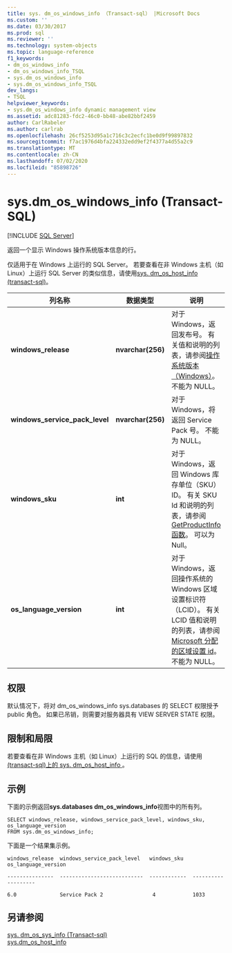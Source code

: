 ```yaml
---
title: sys. dm_os_windows_info （Transact-sql） |Microsoft Docs
ms.custom: ''
ms.date: 03/30/2017
ms.prod: sql
ms.reviewer: ''
ms.technology: system-objects
ms.topic: language-reference
f1_keywords:
- dm_os_windows_info
- dm_os_windows_info_TSQL
- sys.dm_os_windows_info
- sys.dm_os_windows_info_TSQL
dev_langs:
- TSQL
helpviewer_keywords:
- sys.dm_os_windows_info dynamic management view
ms.assetid: adc81283-fdc2-46c0-bb48-abe82bbf2459
author: CarlRabeler
ms.author: carlrab
ms.openlocfilehash: 26cf5253d95a1c716c3c2ecfc1be0d9f99897832
ms.sourcegitcommit: f7ac1976d4bfa224332edd9ef2f4377a4d55a2c9
ms.translationtype: MT
ms.contentlocale: zh-CN
ms.lasthandoff: 07/02/2020
ms.locfileid: "85898726"
---
```

# <a name="sysdm_os_windows_info-transact-sql"></a>sys.dm_os_windows_info (Transact-SQL)
[!INCLUDE [SQL Server](../../includes/applies-to-version/sqlserver.md)]

  返回一个显示 Windows 操作系统版本信息的行。  
  
  仅适用于在 Windows 上运行的 SQL Server。 若要查看在非 Windows 主机（如 Linux）上运行 SQL Server 的类似信息，请使用[sys. dm_os_host_info &#40;transact-sql&#41;](~/relational-databases/system-dynamic-management-views/sys-dm-os-host-info-transact-sql.md)。 
  
|列名称|数据类型|说明|  
|-----------------|---------------|-----------------|  
|**windows_release**|**nvarchar(256)**|对于 Windows，返回发布号。 有关值和说明的列表，请参阅[操作系统版本（Windows）](/windows/desktop/SysInfo/operating-system-version)。 不能为 NULL。|  
|**windows_service_pack_level**|**nvarchar(256)**| 对于 Windows，将返回 Service Pack 号。 不能为 NULL。 |  
|**windows_sku**|**int**|对于 Windows，返回 Windows 库存单位（SKU） ID。 有关 SKU Id 和说明的列表，请参阅[GetProductInfo 函数](https://msdn.microsoft.com/library/ms724358.aspx)。 可以为 Null。 |  
|**os_language_version**|**int**| 对于 Windows，返回操作系统的 Windows 区域设置标识符（LCID）。 有关 LCID 值和说明的列表，请参阅[Microsoft 分配的区域设置 id](https://go.microsoft.com/fwlink/?LinkId=208080)。 不能为 NULL。|  
  
  
## <a name="permissions"></a>权限  
默认情况下，将对 dm_os_windows_info sys.databases 的 SELECT 权限授予 public 角色。 如果已吊销，则需要对服务器具有 VIEW SERVER STATE 权限。  

## <a name="limitations-and-restrictions"></a>限制和局限
若要查看在非 Windows 主机（如 Linux）上运行的 SQL 的信息，请使用[&#40;transact-sql&#41;上的 sys. dm_os_host_info ](../../relational-databases/system-dynamic-management-views/sys-dm-os-host-info-transact-sql.md)。 
  
## <a name="examples"></a>示例  
 下面的示例返回**sys.databases dm_os_windows_info**视图中的所有列。  
  
```  
SELECT windows_release, windows_service_pack_level, windows_sku, os_language_version  
FROM sys.dm_os_windows_info;  
```  
  
 下面是一个结果集示例。  
  
 `windows_release  windows_service_pack_level   windows_sku   os_language_version`  
  
 `---------------  ---------------------------  ------------  -------------------`  
  
 `6.0              Service Pack 2                4            1033`  
  
## <a name="see-also"></a>另请参阅  
 [sys. dm_os_sys_info &#40;Transact-sql&#41;](../../relational-databases/system-dynamic-management-views/sys-dm-os-sys-info-transact-sql.md)   
 [sys.dm_os_host_info](../../relational-databases/system-dynamic-management-views/sys-dm-os-host-info-transact-sql.md)  
  
  


